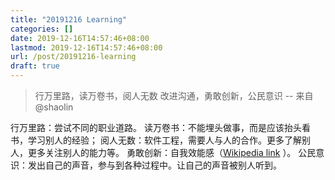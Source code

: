 ```yaml
---
title: "20191216 Learning"
categories: []
date: 2019-12-16T14:57:46+08:00
lastmod: 2019-12-16T14:57:46+08:00
url: /post/20191216-learning
draft: true
---
```


> 行万里路，读万卷书，阅人无数
> 改进沟通，勇敢创新，公民意识
>    -- 来自 @shaolin

行万里路：尝试不同的职业道路。
读万卷书：不能埋头做事，而是应该抬头看书，学习别人的经验；
阅人无数：软件工程，需要人与人的合作。更多了解别人，更多关注别人的能力等。
勇敢创新：自我效能感（[Wikipedia link](https://zh.wikipedia.org/wiki/%E8%87%AA%E6%88%91%E6%95%88%E8%83%BD) ）。
公民意识：发出自己的声音，参与到各种过程中。让自己的声音被别人听到。